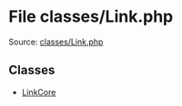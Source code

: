 File classes/Link.php
=========

Source: [classes/Link.php](https://github.com/PrestaShop/PrestaShop/blob/1.5.0.2/classes/Link.php)


Classes
-------

* [LinkCore](class.LinkCore.md)

